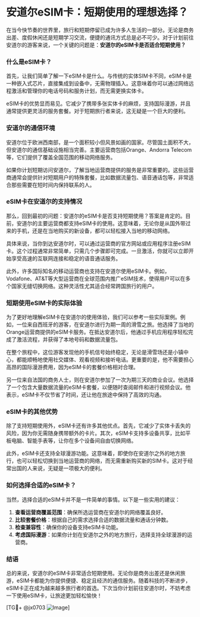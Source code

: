 # 安道尔eSIM卡：短期使用的理想选择？

在当今快节奏的世界里，旅行和短期停留已成为许多人生活的一部分。无论是商务出差、度假休闲还是短期学习交流，便捷的通讯方式总是必不可少。对于计划前往安道尔的游客来说，一个关键的问题是：**安道尔的eSIM卡是否适合短期使用？**

### 什么是eSIM卡？

首先，让我们简单了解一下eSIM卡是什么。与传统的实体SIM卡不同，eSIM卡是一种嵌入式芯片，直接集成到设备中，无需物理插入。这意味着你可以通过网络远程激活和管理你的电话号码和服务计划，而无需更换实体卡。

eSIM卡的优势显而易见。它减少了携带多张实体卡的麻烦，支持国际漫游，并且通常提供更灵活的服务套餐。对于短期旅行者来说，这无疑是一个巨大的便利。

### 安道尔的通信环境

安道尔位于欧洲西南部，是一个面积较小但风景如画的国家。尽管国土面积不大，但安道尔的通信基础设施相当完善。主要运营商包括Orange、Andorra Telecom等，它们提供了覆盖全国范围的移动网络服务。

如果你计划短期访问安道尔，了解当地运营商提供的服务是非常重要的。这些运营商通常会提供针对短期用户的特殊套餐，比如数据流量包、语音通话包等，非常适合那些需要在短时间内保持联系的人。

### eSIM卡在安道尔的支持情况

那么，回到最初的问题：安道尔的eSIM卡是否支持短期使用？答案是肯定的。目前，安道尔的主要运营商都支持eSIM卡的使用。这意味着，无论你是从国外带过来的手机，还是在当地购买的新设备，都可以轻松接入当地的移动网络。

具体来说，当你到达安道尔时，可以通过运营商的官方网站或应用程序注册eSIM卡。这个过程通常非常简单，只需几个步骤即可完成。一旦激活，你就可以立即开始享受高速的互联网连接和稳定的语音通话服务。

此外，许多国际知名的移动运营商也支持在安道尔使用eSIM卡。例如，Vodafone、AT&T等大型运营商在全球范围内推广eSIM技术，使得用户可以在多个国家无缝切换网络。这种灵活性尤其适合经常跨国旅行的用户。

### 短期使用eSIM卡的实际体验

为了更好地理解eSIM卡在安道尔的使用体验，我们可以参考一些实际案例。例如，一位来自西班牙的游客，在安道尔进行为期一周的滑雪之旅。他选择了当地的Orange运营商提供的eSIM卡服务。在抵达安道尔后，他通过手机应用程序轻松完成了激活流程，并获得了本地号码和数据流量包。

在整个旅程中，这位游客发现他的手机信号始终稳定，无论是滑雪场还是小镇中心，都能顺畅地使用社交媒体、观看视频和接听电话。更重要的是，他不需要担心高昂的国际漫游费用，因为eSIM卡的套餐价格相对合理。

另一位来自法国的商务人士，则在安道尔参加了一次为期三天的商业会议。他选择了一个包含大量数据流量的eSIM卡套餐，以便随时查阅邮件和进行视频会议。他表示，eSIM卡不仅节省了时间，还让他在旅途中保持了高效的沟通。

### eSIM卡的其他优势

除了支持短期使用外，eSIM卡还有许多其他优点。首先，它减少了实体卡丢失的风险，因为你无需随身携带额外的卡片。其次，eSIM卡支持多设备共享，比如平板电脑、智能手表等，让你在多个设备间自由切换网络。

此外，eSIM卡还支持全球漫游功能。这意味着，即使你在安道尔之外的地方旅行，也可以轻松切换到当地运营商的网络，而无需重新购买新的SIM卡。这对于经常出国的人来说，无疑是一项极大的便利。

### 如何选择合适的eSIM卡？

当然，选择合适的eSIM卡并不是一件简单的事情。以下是一些实用的建议：

1. **查看运营商覆盖范围**：确保所选运营商在安道尔的网络覆盖良好。
2. **比较套餐价格**：根据自己的需求选择合适的数据流量和通话分钟数。
3. **检查兼容性**：确保你的设备支持eSIM卡功能。
4. **考虑国际漫游**：如果你计划在安道尔之外的地方旅行，选择支持全球漫游的运营商。

### 结语

总的来说，安道尔的eSIM卡非常适合短期使用。无论你是商务出差还是休闲旅游，eSIM卡都能为你提供便捷、稳定且经济的通信服务。随着科技的不断进步，eSIM卡正在成为越来越多旅行者的首选。下次当你计划前往安道尔时，不妨考虑一下使用eSIM卡，让旅途更加轻松愉快！

[TG💪+ @jx0703 ![Image](https://github.com/user-attachments/assets/dbca1d08-cadb-493c-b0ec-ad6f7a83f270)]